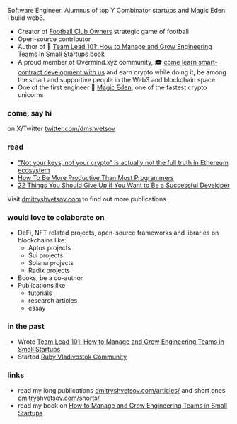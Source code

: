 Software Engineer. Alumnus of top Y Combinator startups and Magic Eden. I build web3.

- Creator of [Football Club Owners](https://fco.magicdima.xyz) strategic game of football
- Open-source contributor
- Author of 📖 [Team Lead 101: How to Manage and Grow Engineering Teams in Small Startups](https://dmitryshvetsov.com/team-lead-101-book/) book
- A proud member of Overmind.xyz community, 🎓 [come learn smart-contract development with us](https://overmind.xyz/?utm_source=magic-dima) and earn crypto while doing it, be among the smart and supportive people in the Web3 and blockchain space.
- One of the first engineer 💜 [Magic Eden](https://magiceden.io?utm_source=github-dmshvetsov&ref=github-dmshvetsov), one of the fastest crypto unicorns

### come, say hi

on X/Twitter [twitter.com/dmshvetsov](https://x.com/dmshvetsov)

### read

- ["Not your keys, not your crypto" is actually not the full truth in Ethereum ecosystem](https://dmitryshvetsov.com/shorts/erc-20-allowance-problem/)
- [How To Be More Productive Than Most Programmers](https://dmitryshvetsov.com/articles/how-to-be-more-productive-than-most-programmers/)
- [22 Things You Should Give Up if You Want to Be a Successful Developer](https://dmitryshvetsov.com/articles/22-things-you-should-give-up-if-you-want-to-be-a-successful-developer/)

Visit [dmitryshvetsov.com](https://dmitryshvetsov.com) to find out more publications

### would love to colaborate on

- DeFi, NFT related projects, open-source frameworks and libraries on blockchains like:
  - Aptos projects
  - Sui projects
  - Solana projects
  - Radix projects
- Books, be a co-author
- Publications like
  - tutorials
  - research articles
  - essay

### in the past

- Wrote [Team Lead 101: How to Manage and Grow Engineering Teams in Small Startups](https://gum.co/team-lead-101)
- Started [Ruby Vladivostok Community](https://github.com/orgs/ruby-vladivostok/teams/ruby-vladivostok-member)

### links

- read my long publications [dmitryshvetsov.com/articles/](https://dmitryshvetsov.com/articles/) and short ones [dmitryshvetsov.com/shorts/](https://dmitryshvetsov.com/shorts/)
- read my book on [How to Manage and Grow Engineering Teams in Small Startups](https://dmitryshvetsov.com/team-lead-101-book/)

